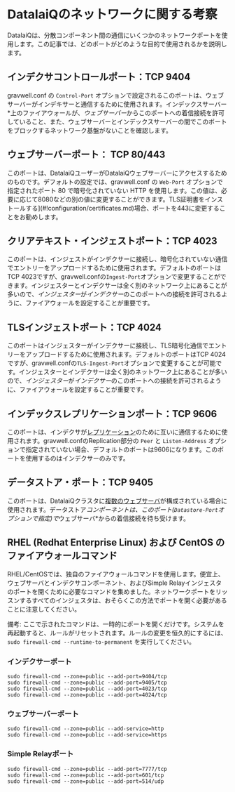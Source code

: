 # DatalaiQのネットワークに関する考察

DatalaiQは、分散コンポーネント間の通信にいくつかのネットワークポートを使用します。この記事では、どのポートがどのような目的で使用されるかを説明します。

## インデクサコントロールポート：TCP 9404

gravwell.conf の `Control-Port` オプションで設定されるこのポートは、ウェブサーバーがインデキサーと通信するために使用されます。インデックスサーバー*上のファイアウォールが、*ウェブサーバー*からこのポートへの着信接続を許可していること、また、ウェブサーバーとインデックスサーバーの間でこのポートをブロックするネットワーク基盤がないことを確認します。

## ウェブサーバーポート： TCP 80/443

このポートは、DatalaiQユーザーがDatalaiQウェブサーバーにアクセスするためのものです。デフォルトの設定では、gravwell.conf の `Web-Port` オプションで指定されたポート 80 で暗号化されていない HTTP を使用します。この値は、必要に応じて8080などの別の値に変更することができます。TLS証明書をインストールする](#!configuration/certificates.md)場合、ポートを443に変更することをお勧めします。

## クリアテキスト・インジェストポート：TCP 4023

このポートは、インジェストがインデクサーに接続し、暗号化されていない通信でエントリーをアップロードするために使用されます。デフォルトのポートはTCP 4023ですが、gravwell.confの`Ingest-Port`オプションで変更することができます。インジェスターとインデクサーは全く別のネットワーク上にあることが多いので、*インジェスター*が*インデクサー*のこのポートへの接続を許可されるように、ファイアウォールを設定することが重要です。

## TLSインジェストポート：TCP 4024

このポートはインジェスターがインデクサーに接続し、TLS暗号化通信でエントリーをアップロードするために使用されます。デフォルトのポートはTCP 4024ですが、gravwell.confの`TLS-Ingest-Port`オプションで変更することが可能です。インジェスターとインデクサーは全く別のネットワーク上にあることが多いので、*インジェスター*が*インデクサー*のこのポートへの接続を許可されるように、ファイアウォールを設定することが重要です。

## インデックスレプリケーションポート：TCP 9606

このポートは、インデクサが[レプリケーション](#!configuration/replication.md)のために互いに通信するために使用されます。gravwell.confのReplication部分の `Peer` と `Listen-Address` オプションで指定されていない場合、デフォルトのポートは9606になります。このポートを使用するのはインデクサーのみです。

## データストア・ポート：TCP 9405

このポートは、DatalaiQクラスタに[複数のウェブサーバ](#!distributed/frontend.md)が構成されている場合に使用されます。データストア*コンポーネントは、このポート(`Datastore-Port`オプションで指定)で*ウェブサーバ*からの着信接続を待ち受けます。

## RHEL (Redhat Enterprise Linux) および CentOS のファイアウォールコマンド

RHEL/CentOSでは、独自のファイアウォールコマンドを使用します。便宜上、ウェブサーバとインデクサコンポーネント、およびSimple Relayインジェスタのポートを開くために必要なコマンドを集めました。ネットワークポートをリッスンするすべてのインジェスタは、おそらくこの方法でポートを開く必要があることに注意してください。

備考: ここで示されたコマンドは、一時的にポートを開くだけです。システムを再起動すると、ルールがリセットされます。ルールの変更を恒久的にするには、`sudo firewall-cmd --runtime-to-permanent` を実行してください。


### インデクサーポート

```
sudo firewall-cmd --zone=public --add-port=9404/tcp 
sudo firewall-cmd --zone=public --add-port=9405/tcp
sudo firewall-cmd --zone=public --add-port=4023/tcp
sudo firewall-cmd --zone=public --add-port=4024/tcp
```

### ウェブサーバーポート

```
sudo firewall-cmd --zone=public --add-service=http
sudo firewall-cmd --zone=public --add-service=https
```

### Simple Relayポート

```
sudo firewall-cmd --zone=public --add-port=7777/tcp
sudo firewall-cmd --zone=public --add-port=601/tcp
sudo firewall-cmd --zone=public --add-port=514/udp
```
